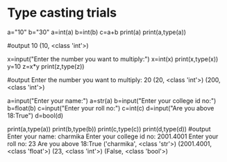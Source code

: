 # Type casting trials
a="10"
b="30"
a=int(a)
b=int(b)
c=a+b
print(a)
print(a,type(a))

#output
10
(10, <class 'int'>)


x=input("Enter the number you want to multiply:")
x=int(x)
print(x,type(x))
y=10
z=x*y
print(z,type(z))

#output
Enter the number you want to multiply: 20
(20, <class 'int'>)
(200, <class 'int'>)


a=input("Enter your name:")
a=str(a)
b=input("Enter your college id no:")
b=float(b)
c=input("Enter your roll no:")
c=int(c)
d=input("Are you above 18:True")
d=bool(d)

print(a,type(a))
print(b,type(b))
print(c,type(c))
print(d,type(d))
#output
Enter your name: charmika
Enter your college id no: 2001.4001
Enter your roll no: 23
Are you above 18:True 
('charmika', <class 'str'>)
(2001.4001, <class 'float'>)
(23, <class 'int'>)
(False, <class 'bool'>)
